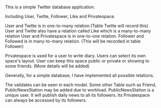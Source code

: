 This is a simple Twitter database application.

Including User, Twitte, Follower, Like and Privatespace.

User and Twitte is in one-to-many relation.(Table Twitte will record this)
User and Twitte also have a relation called Like which is a many-to-many relation
User and Privatespace is in one-to-one relation.
Follower and Followed is in many-to-many relation. (This will be recorded in table Follower)

Privatespace is used for a user to write diary. Users can select its own space's layout.
User can keep this space public or private or showing to some friends. (More details will be added)

Generally, for a simple database, I have implemented all possible relations.

The validates can be seen in each model.
Some other Table such as Friend, PublicNewsStation may be added due to workload.
PublicNewsStation is a unique user. It will publish daily news to all its followers. 
Its Privatespace can always be accessed by its followers.

